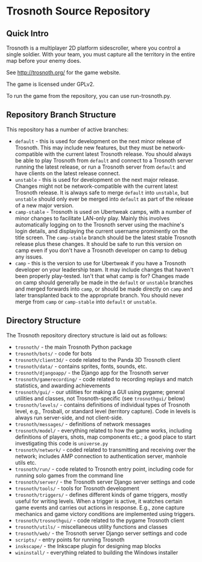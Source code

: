 Trosnoth Source Repository
==========================

Quick Intro
-----------

Trosnoth is a multiplayer 2D platform sidescroller, where you control a
single soldier. With your team, you must capture all the territory in
the entire map before your enemy does.

See <http://trosnoth.org/> for the game website.

The game is licensed under GPLv2.

To run the game from the repository, you can use run-trosnoth.py.

Repository Branch Structure
---------------------------

This repository has a number of active branches:

-   `default` - this is used for development on the next minor release
    of Trosnoth. This may include new features, but they must be
    network-compatible with the current latest Trosnoth release. You
    should always be able to play Trosnoth from `default` and connect to
    a Trosnoth server running the latest release, or run a Trosnoth
    server from `default` and have clients on the latest release
    connect.
-   `unstable` - this is used for development on the next major release.
    Changes might not be network-compatible with the current latest
    Trosnoth release. It is always safe to merge `default` into
    `unstable`, but `unstable` should only ever be merged into `default`
    as part of the release of a new major version.
-   `camp-stable` - Trosnoth is used on Ubertweak camps, with a number
    of minor changes to facilitate LAN-only play. Mainly this involves
    automatically logging on to the Trosnoth server using the machine\'s
    login details, and displaying the current username prominently on
    the title screen. The `camp-stable` branch should be the latest
    stable Trosnoth release plus these changes. It should be safe to run
    this version on camp even if you don\'t have a Trosnoth developer on
    camp to debug any issues.
-   `camp` - this is the version to use for Ubertweak if you have a
    Trosnoth developer on your leadership team. It may include changes
    that haven\'t been properly play-tested. Isn\'t that what camp is
    for? Changes made on camp should generally be made in the `default`
    or `unstable` branches and merged forwards into `camp`, or should be
    made directly on `camp` and later transplanted back to the
    appropriate branch. You should never merge from `camp` or
    `camp-stable` into `default` or `unstable`.

Directory Structure
-------------------

The Trosnoth repository directory structure is laid out as follows:

-   `trosnoth/` - the main Trosnoth Python package
-   `trosnoth/bots/` - code for bots
-   `trosnoth/client3d/` - code related to the Panda 3D Trosnoth client
-   `trosnoth/data/` - contains sprites, fonts, sounds, etc.
-   `trosnoth/djangoapp/` - the Django app for the Trosnoth server
-   `trosnoth/gamerecording/` - code related to recording replays and
    match statistics, and awarding achievements
-   `trosnoth/gui/` - our utilities for making a GUI using pygame;
    general utilities and classes, not Trosnoth-specific (see
    `trosnothgui/` below)
-   `trosnoth/levels/` - contains definitions of individual types of
    Trosnoth level, e.g., Trosball, or standard level (territory
    capture). Code in levels is always run server-side, and not
    client-side.
-   `trosnoth/messages/` - definitions of network messages
-   `trosnoth/model/` - everything related to how the game works,
    including definitions of players, shots, map components etc.; a good
    place to start investigating this code is `universe.py`
-   `trosnoth/network/` - coded related to transmitting and receiving
    over the network; includes AMP connection to authentication server,
    manhole utils etc.
-   `trosnoth/run/` - code related to Trosnoth entry point, including
    code for running solo games from the command line
-   `trosnoth/server/` - the Trosnoth server Django server settings and
    code
-   `trosnoth/tools/` - tools for Trosnoth development
-   `trosnoth/triggers/` - defines different kinds of game triggers,
    mostly useful for writing levels. When a trigger is active, it
    watches certain game events and carries out actions in response.
    E.g., zone capture mechanics and game victory conditions are
    implemented using triggers.
-   `trosnoth/trosnothgui/` - code related to the pygame Trosnoth client
-   `trosnoth/utils/` - miscellaneous utility functions and classes
-   `trosnoth/web/` - the Trosnoth server Django server settings and
    code
-   `scripts/` - entry points for running Trosnoth
-   `inskscape/` - the Inkscape plugin for designing map blocks
-   `wininstall/` - everything related to building the Windows installer
